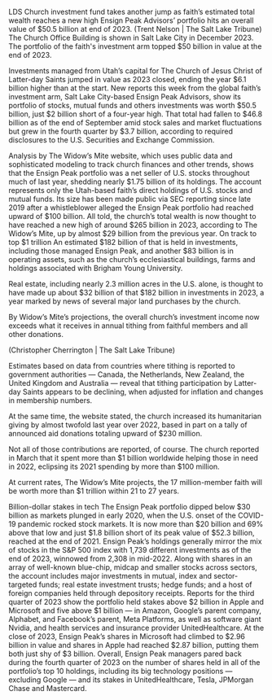 

LDS Church investment fund takes another jump as faith’s estimated total wealth reaches a new high
Ensign Peak Advisors’ portfolio hits an overall value of $50.5 billion at end of 2023.
(Trent Nelson  |  The Salt Lake Tribune) The Church Office Building is shown in Salt Lake City in December 2023. The portfolio of the faith's investment arm topped $50 billion in value at the end of 2023.

Investments managed from Utah’s capital for The Church of Jesus Christ of Latter-day Saints jumped in value as 2023 closed, 
ending the year $6.1 billion higher than at the start.
New reports this week from the global faith’s investment arm, Salt Lake City-based Ensign Peak Advisors, show its portfolio of stocks, mutual funds and others investments was worth $50.5 billion, 
just $2 billion short of a four-year high.
That total had fallen to $46.8 billion as of the end of September amid stock sales and market fluctuations but grew in the fourth quarter by $3.7 billion, 
according to required disclosures to the U.S. Securities and Exchange Commission.

Analysis by The Widow’s Mite website, which uses public data and sophisticated modeling to track church finances and other trends, 
shows that the Ensign Peak portfolio was a net seller of U.S. stocks throughout much of last year, 
shedding nearly $1.75 billion of its holdings.
The account represents only the Utah-based faith’s direct holdings of U.S. stocks and mutual funds. 
Its size has been made public via SEC reporting since late 2019 after a whistleblower alleged the Ensign Peak portfolio had reached upward of $100 billion.
All told, the church’s total wealth is now thought to have reached a new high of around $265 billion in 2023, according to The Widow’s Mite, 
up by almost $29 billion from the previous year.
On track to top $1 trillion
An estimated $182 billion of that is held in investments, including those managed Ensign Peak, and another $83 billion is in operating assets, such as the church’s ecclesiastical buildings, 
farms and holdings associated with Brigham Young University.

Real estate, including nearly 2.3 million acres in the U.S. alone, is thought to have made up about $32 billion of that $182 billion in investments in 2023, 
a year marked by news of several major land purchases by the church.

By Widow’s Mite’s projections, the overall church’s investment income now exceeds what it receives in annual tithing from faithful members and all other donations.

(Christopher Cherrington | The Salt Lake Tribune)

Estimates based on data from countries where tithing is reported to government authorities — Canada, the Netherlands, New Zealand, the United Kingdom and Australia — 
reveal that tithing participation by Latter-day Saints appears to be declining, 
when adjusted for inflation and changes in membership numbers.

At the same time, the website stated, the church increased its humanitarian giving by almost twofold last year over 2022, 
based in part on a tally of announced aid donations totaling upward of $230 million.

Not all of those contributions are reported, of course. The church reported in March that it spent more than $1 billion worldwide helping those in need in 2022, 
eclipsing its 2021 spending by more than $100 million.

At current rates, The Widow’s Mite projects, the 17 million-member faith will be worth more than $1 trillion within 21 to 27 years.

Billion-dollar stakes in tech
The Ensign Peak portfolio dipped below $30 billion as markets plunged in early 2020, 
when the U.S. onset of the COVID-19 pandemic rocked stock markets.
It is now more than $20 billion and 69% above that low and just $1.8 billion short of its peak value of $52.3 billion, reached at the end of 2021.
Ensign Peak’s holdings generally mirror the mix of stocks 
in the S&P 500 index with 1,739 different investments as of the end of 2023, winnowed from 2,308 in mid-2022.
Along with shares in an array of well-known blue-chip, midcap and smaller stocks across sectors, the account includes major investments in mutual, 
index and sector-targeted funds; real estate investment trusts; 
hedge funds; and a host of foreign companies held through depository receipts.
Reports for the third quarter of 2023 show the portfolio held stakes above $2 billion in Apple and Microsoft and five above $1 billion — in Amazon, 
Google’s parent company, Alphabet, and Facebook’s parent, 
Meta Platforms, as well as software giant Nvidia, and health services and insurance provider UnitedHealthcare.
At the close of 2023, Ensign Peak’s shares in Microsoft had climbed to $2.96 billion in value and shares in Apple had reached $2.87 billion, 
putting them both just shy of $3 billion.
Overall, Ensign Peak managers pared back during the fourth quarter of 2023 on the number of shares held in all of the portfolio’s top 10 holdings, 
including its big technology positions — excluding Google — and its stakes in UnitedHealthcare, Tesla, JPMorgan Chase and Mastercard.



